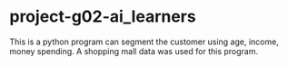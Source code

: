 # project-g02-ai_learners
This is a python program can segment the customer using age, income, money spending. A shopping mall data was used for this program.
